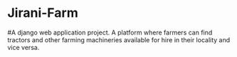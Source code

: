 # Jirani-Farm
#A django web application project.
A platform where farmers can find tractors and other farming machineries available for hire in their locality and vice versa.
